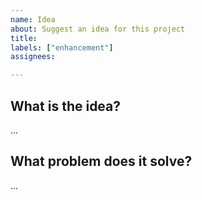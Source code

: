 ```yaml
---
name: Idea
about: Suggest an idea for this project
title: 
labels: ["enhancement"]
assignees: 

---
```


## What is the idea?
...

## What problem does it solve?
...